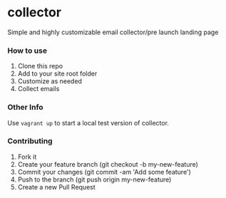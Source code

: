 collector
========

Simple and highly customizable email collector/pre launch landing page

### How to use

1. Clone this repo
2. Add to your site root folder
3. Customize as needed
4. Collect emails

### Other Info

Use `vagrant up` to start a local test version of collector.

### Contributing

 1. Fork it
 2. Create your feature branch (git checkout -b my-new-feature)
 3. Commit your changes (git commit -am 'Add some feature')
 4. Push to the branch (git push origin my-new-feature)
 5. Create a new Pull Request
